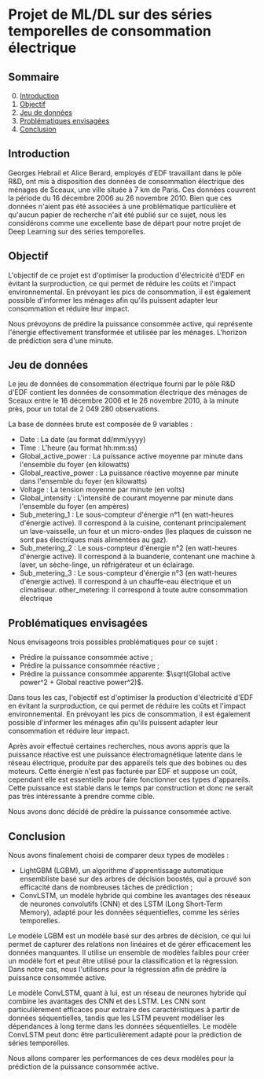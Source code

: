 # Projet de ML/DL sur des séries temporelles de consommation électrique


## Sommaire

0. [Introduction](#introduction)
1. [Objectif](#objectif)
2. [Jeu de données](#jeu-de-données)
3. [Problématiques envisagées](#problématiques-envisagées)
4. [Conclusion](#conclusion)

## Introduction
Georges Hebrail et Alice Berard, employés d'EDF travaillant dans le pôle R&D, ont mis à disposition des données de consommation électrique des ménages de Sceaux, une ville située à 7 km de Paris. Ces données couvrent la période du 16 décembre 2006 au 26 novembre 2010. Bien que ces données n'aient pas été associées à une problématique particulière et qu'aucun papier de recherche n'ait été publié sur ce sujet, nous les considérons comme une excellente base de départ pour notre projet de Deep Learning sur des séries temporelles.

## Objectif
L'objectif de ce projet est d'optimiser la production d'électricité d'EDF en évitant la surproduction, ce qui permet de réduire les coûts et l'impact environnemental. En prévoyant les pics de consommation, il est également possible d'informer les ménages afin qu'ils puissent adapter leur consommation et réduire leur impact.

Nous prévoyons de prédire la puissance consommée active, qui représente l'énergie effectivement transformée et utilisée par les ménages. L'horizon de prédiction sera d'une minute.

## Jeu de données
Le jeu de données de consommation électrique fourni par le pôle R&D d'EDF contient les données de consommation électrique des ménages de Sceaux entre le 16 décembre 2006 et le 26 novembre 2010, à la minute près, pour un total de 2 049 280 observations.

La base de données brute est composée de 9 variables :

- Date : La date (au format dd/mm/yyyy)
- Time : L'heure (au format hh:mm:ss)
- Global_active_power : La puissance active moyenne par minute dans l'ensemble du foyer (en kilowatts)
- Global_reactive_power : La puissance réactive moyenne par minute dans l'ensemble du foyer (en kilowatts)
- Voltage : La tension moyenne par minute (en volts)
- Global_intensity : L'intensité de courant moyenne par minute dans l'ensemble du foyer (en ampères)
- Sub_metering_1 : Le sous-compteur d'énergie n°1 (en watt-heures d'énergie active). Il correspond à la cuisine, contenant principalement un lave-vaisselle, un four et un micro-ondes (les plaques de cuisson ne sont pas électriques mais alimentées au gaz).
- Sub_metering_2 : Le sous-compteur d'énergie n°2 (en watt-heures d'énergie active). Il correspond à la buanderie, contenant une machine à laver, un sèche-linge, un réfrigérateur et un éclairage.
- Sub_metering_3 : Le sous-compteur d'énergie n°3 (en watt-heures d'énergie active). Il correspond à un chauffe-eau électrique et un climatiseur.
other_metering: Il correspond à toute autre consommation électrique

## Problématiques envisagées

Nous envisageons trois possibles problématiques pour ce sujet :

- Prédire la puissance consommée active ;
- Prédire la puissance consommée réactive ;
- Prédire la puissance consommée apparente: $\sqrt(Global active power^2 + Global reactive power^2)$.

Dans tous les cas, l'objectif est d'optimiser la production d'électricité d'EDF en évitant la surproduction, ce qui permet de réduire les coûts et l'impact environnemental. En prévoyant les pics de consommation, il est également possible d'informer les ménages afin qu'ils puissent adapter leur consommation et réduire leur impact.

Après avoir effectué certaines recherches, nous avons appris que la puissance réactive est une puissance électromagnétique latente dans le réseau électrique, produite par des appareils tels que des bobines ou des moteurs. Cette énergie n'est pas facturée par EDF et suppose un coût, cependant elle est essentielle pour faire fonctionner ces types d'appareils. Cette puissance est stable dans le temps par construction et donc ne serait pas très intéressante à prendre comme cible.

Nous avons donc décidé de prédire la puissance consommée active.

## Conclusion

Nous avons finalement choisi de comparer deux types de modèles :

- LightGBM (LGBM), un algorithme d'apprentissage automatique ensembliste basé sur des arbres de décision boostés, qui a prouvé son efficacité dans de nombreuses tâches de prédiction ;
- ConvLSTM, un modèle hybride qui combine les avantages des réseaux de neurones convolutifs (CNN) et des LSTM (Long Short-Term Memory), adapté pour les données séquentielles, comme les séries temporelles.

Le modèle LGBM est un modèle basé sur des arbres de décision, ce qui lui permet de capturer des relations non linéaires et de gérer efficacement les données manquantes. Il utilise un ensemble de modèles faibles pour créer un modèle fort et peut être utilisé pour la classification et la régression. Dans notre cas, nous l'utilisons pour la régression afin de prédire la puissance consommée active.

Le modèle ConvLSTM, quant à lui, est un réseau de neurones hybride qui combine les avantages des CNN et des LSTM. Les CNN sont particulièrement efficaces pour extraire des caractéristiques à partir de données séquentielles, tandis que les LSTM peuvent modéliser les dépendances à long terme dans les données séquentielles. Le modèle ConvLSTM peut donc être particulièrement adapté pour la prédiction de séries temporelles.

Nous allons comparer les performances de ces deux modèles pour la prédiction de la puissance consommée active.

